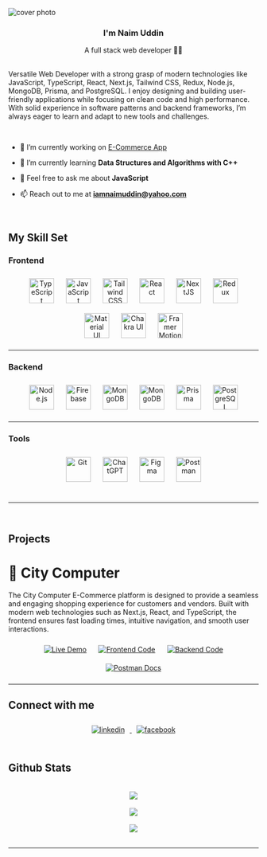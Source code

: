 ![cover photo](https://res.cloudinary.com/dxoncladp/image/upload/v1734964718/Md_Naim_Uddin_wd2ypa.png)

### <div align="center">I'm Naim Uddin </div>

<div align="center"> A full stack web developer 👨‍💻</div>

<br/>  
  
Versatile Web Developer with a strong grasp of modern technologies like JavaScript, TypeScript, React, Next.js, Tailwind CSS, Redux, Node.js, MongoDB, Prisma, and PostgreSQL. I enjoy designing and building user-friendly applications while focusing on clean code and high performance. With solid experience in software patterns and backend frameworks, I’m always eager to learn and adapt to new tools and challenges. 
  
<br/>

- 🔭 I’m currently working on [E-Commerce App](https://citycomputer.vercel.app/)

- 🌱 I’m currently learning **Data Structures and Algorithms with C++**

- 💬 Feel free to ask me about **JavaScript**

- 📫 Reach out to me at [**iamnaimuddin@yahoo.com**](mailto:iamnaimuddin@yahoo.com)

<br/>

## My Skill Set

### Frontend

<div align="center"> 
<a href="https://www.typescriptlang.org/" target="_blank"><img style="margin: 10px" src="https://profilinator.rishav.dev/skills-assets/typescript-original.svg" alt="TypeScript" height="50" /></a>  
<a href="https://www.javascript.com/" target="_blank"><img style="margin: 10px" src="https://profilinator.rishav.dev/skills-assets/javascript-original.svg" alt="JavaScript" height="50" /></a>  
<a href="https://www.tailwindcss.com/" target="_blank"><img style="margin: 10px" src="https://profilinator.rishav.dev/skills-assets/tailwindcss.svg" alt="Tailwind CSS" height="50" /></a>  
<a href="https://reactjs.org/" target="_blank"><img style="margin: 10px" src="https://profilinator.rishav.dev/skills-assets/react-original-wordmark.svg" alt="React" height="50" /></a>  
<a href="https://nextjs.org/" target="_blank"><img style="margin: 10px" src="https://profilinator.rishav.dev/skills-assets/nextjs.png" alt="NextJS" height="50" /></a>  
<a href="https://redux.js.org/" target="_blank"><img style="margin: 10px" src="https://profilinator.rishav.dev/skills-assets/redux-original.svg" alt="Redux" height="50" /></a>  
<a href="https://mui.com/" target="_blank"><img style="margin: 10px" src="https://profilinator.rishav.dev/skills-assets/mui.png" alt="Material UI" height="50" /></a>  
<a href="https://chakra-ui.com/" target="_blank"><img style="margin: 10px" src="https://profilinator.rishav.dev/skills-assets/chakraui.png" alt="Chakra UI" height="50" /></a>
<a href="https://www.framer.com/motion/" target="_blank"><img style="margin: 10px" src="https://www.vectorlogo.zone/logos/framer/framer-icon.svg" alt="Framer Motion" height="50" /></a> 
</div>

---

### Backend

<div align="center">  
<a href="https://nodejs.org/" target="_blank"><img style="margin: 10px" src="https://profilinator.rishav.dev/skills-assets/nodejs-original-wordmark.svg" alt="Node.js" height="50" /></a>  
<a href="https://firebase.google.com/" target="_blank"><img style="margin: 10px" src="https://profilinator.rishav.dev/skills-assets/firebase.png" alt="Firebase" height="50" /></a>  
<a href="https://mongoosejs.com/" target="_blank"><img style="margin: 10px" src="https://res.cloudinary.com/dxoncladp/image/upload/v1734968035/mongoose_pmmphm.png" alt="MongoDB" height="50" /></a>  
<a href="https://www.mongodb.com/" target="_blank"><img style="margin: 10px" src="https://profilinator.rishav.dev/skills-assets/mongodb-original-wordmark.svg" alt="MongoDB" height="50" /></a>  
<a href="https://www.prisma.io/" target="_blank"><img style="margin: 10px" src="https://profilinator.rishav.dev/skills-assets/prisma.png" alt="Prisma" height="50" /></a>  
<a href="https://www.postgresql.org/" target="_blank"><img style="margin: 10px" src="https://profilinator.rishav.dev/skills-assets/postgresql-original-wordmark.svg" alt="PostgreSQL" height="50" /></a>
</div>

---

### Tools

<div align="center">  
<a href="https://github.com/" target="_blank"><img style="margin: 10px" src="https://profilinator.rishav.dev/skills-assets/git-scm-icon.svg" alt="Git" height="50" /></a>
<a href="https://chatgpt.com/" target="_blank"><img style="margin: 10px" src="https://res.cloudinary.com/dxoncladp/image/upload/v1734968593/ChatGPT-Logo-PNG-File_issesn.png" alt="ChatGPT" height="50" /></a>  
<a href="https://www.figma.com/" target="_blank"><img style="margin: 10px" src="https://profilinator.rishav.dev/skills-assets/figma-icon.svg" alt="Figma" height="50" /></a>  
<a href="https://postman.com/" target="_blank"><img style="margin: 10px" src="https://www.vectorlogo.zone/logos/getpostman/getpostman-icon.svg" alt="Postman" height="50" /></a>  
</div>

<br/>
<hr/>
<br/>

## Projects

# 🔗 City Computer

The City Computer E-Commerce platform is designed to provide a seamless and engaging shopping experience for customers and vendors. Built with modern web technologies such as Next.js, React, and TypeScript, the frontend ensures fast loading times, intuitive navigation, and smooth user interactions.

<p align="center">
<a href="https://citycomputer.vercel.app/" target="_blank">
<img src="https://img.shields.io/badge/Live-Demo-brightgreen?style=for-the-badge" alt="Live Demo"  style="margin: 10px" /></a>
<a href="https://github.com/naimuddin94/city_computer_frontend" target="_blank"><img src="https://img.shields.io/badge/Frontend-Github-brightgreen?style=for-the-badge" alt="Frontend Code"  style="margin: 10px" /></a>
<a href="https://github.com/naimuddin94/city_computer_backend" target="_blank"><img src="https://img.shields.io/badge/Backend-Github-brightgreen?style=for-the-badge" alt="Backend Code"  style="margin: 10px" /></a>
<a href="https://documenter.getpostman.com/view/34122341/2sAYHzFhRZ" target="_blank"><img src="https://img.shields.io/badge/Postman-API_Docs-orange?style=for-the-badge&logo=postman" alt="Postman Docs"  style="margin: 10px" /></a>
</p>

---

## Connect with me

<div align="center">
<a href="www.linkedin.com/in/iamnaimuddin" target="_blank">
<img src=https://img.shields.io/badge/linkedin-%231E77B5.svg?&style=for-the-badge&logo=linkedin&logoColor=white alt=linkedin  style="margin: 10px" />
</a>
<a href="https://www.facebook.com/nayeem.durjoy.372" target="_blank">
<img src=https://img.shields.io/badge/facebook-%232E87FB.svg?&style=for-the-badge&logo=facebook&logoColor=white alt=facebook  style="margin: 10px" />
</a> 
</div>

<br/>

## Github Stats

<br/>

<div align="center">
  <img src="https://github-readme-stats.vercel.app/api/top-langs/?username=naimuddin94&theme=jolly&show_icons=true&hide_border=true&layout=compact" align="center" />
</div>

<br/>

<div align="center">
  <img src="https://github-readme-stats.vercel.app/api?username=naimuddin94&theme=jolly&show_icons=true&hide_border=true&count_private=true" align="center" />
</div>

<br/>

<div align="center">
  <img src="https://github-readme-streak-stats.herokuapp.com/?user=naimuddin94&theme=jolly&hide_border=true" align="center" />
</div>

<br/>

<hr/>
<br/>

